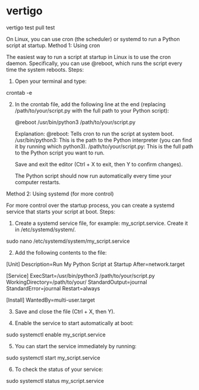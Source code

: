 # vertigo

vertigo test
pull test


On Linux, you can use cron (the scheduler) or systemd to run a Python script at startup.
Method 1: Using cron

The easiest way to run a script at startup in Linux is to use the cron daemon. Specifically, you can use @reboot, which runs the script every time the system reboots.
Steps:

1. Open your terminal and type:

crontab -e

2. In the crontab file, add the following line at the end (replacing /path/to/your/script.py with the full path to your Python script):

    @reboot /usr/bin/python3 /path/to/your/script.py

    Explanation:
        @reboot: Tells cron to run the script at system boot.
        /usr/bin/python3: This is the path to the Python interpreter (you can find it by running which python3).
        /path/to/your/script.py: This is the full path to the Python script you want to run.

    Save and exit the editor (Ctrl + X to exit, then Y to confirm changes).

    The Python script should now run automatically every time your computer restarts.

Method 2: Using systemd (for more control)

For more control over the startup process, you can create a systemd service that starts your script at boot.
Steps:

1. Create a systemd service file, for example: my_script.service. Create it in /etc/systemd/system/.

sudo nano /etc/systemd/system/my_script.service

2. Add the following contents to the file:

[Unit]
Description=Run My Python Script at Startup
After=network.target

[Service]
ExecStart=/usr/bin/python3 /path/to/your/script.py
WorkingDirectory=/path/to/your/
StandardOutput=journal
StandardError=journal
Restart=always

[Install]
WantedBy=multi-user.target

3. Save and close the file (Ctrl + X, then Y).

4. Enable the service to start automatically at boot:

sudo systemctl enable my_script.service

5. You can start the service immediately by running:

sudo systemctl start my_script.service

6. To check the status of your service:

sudo systemctl status my_script.service
